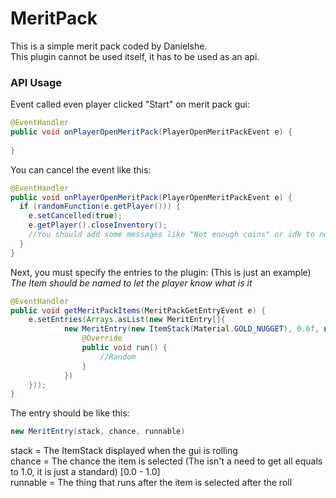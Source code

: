 # MeritPack
This is a simple merit pack coded by Danielshe. <br>
This plugin cannot be used itself, it has to be used as an api.

### API Usage
Event called even player clicked "Start" on merit pack gui:
```java
@EventHandler
public void onPlayerOpenMeritPack(PlayerOpenMeritPackEvent e) {
	
}
```
You can cancel the event like this:
```java
@EventHandler
public void onPlayerOpenMeritPack(PlayerOpenMeritPackEvent e) {
  if (randomFunction(e.getPlayer())) {
    e.setCancelled(true);
    e.getPlayer().closeInventory();
    //You should add some messages like "Not enough coins" or idk to notify the player
  }
}
```
Next, you must specify the entries to the plugin: (This is just an example)<br>
*The Item should be named to let the player know what is it*
```java
@EventHandler
public void getMeritPackItems(MeritPackGetEntryEvent e) {
	e.setEntries(Arrays.asList(new MeritEntry[]{
			new MeritEntry(new ItemStack(Material.GOLD_NUGGET), 0.6f, new Runnable() {
				@Override
				public void run() {
					//Random
				}
			})
	}));
}
```
The entry should be like this:
```java
new MeritEntry(stack, chance, runnable)
```
stack = The ItemStack displayed when the gui is rolling<br>
chance = The chance the item is selected (The isn't a need to get all equals to 1.0, it is just a standard) \[0.0 - 1.0]<br>
runnable = The thing that runs after the item is selected after the roll
